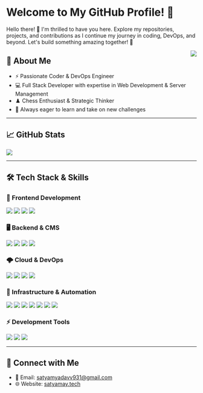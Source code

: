 # Welcome to My GitHub Profile! 🌟

Hello there! 👋 I'm thrilled to have you here. Explore my repositories, projects, and contributions as I continue my journey in coding, DevOps, and beyond. Let's build something amazing together! 🚀

<img align="right" src="https://profile-counter.glitch.me/ilearn-code/count.svg" />


## 🌟 About Me
- ⚡ Passionate Coder & DevOps Engineer  
- 💻 Full Stack Developer with expertise in Web Development & Server Management  
- ♟️ Chess Enthusiast & Strategic Thinker  
- 🌊 Always eager to learn and take on new challenges  

---

## 📈 GitHub Stats
<img align="center" src="http://github-readme-streak-stats.herokuapp.com?user=ilearn-code&theme=dark&date_format=M%20j%5B%2C%20Y%5D&background=0A0015&fire=00B1DD&ring=00C0DD&currStreakLabel=00C6DD">

---

## 🛠 Tech Stack & Skills

### 🚀 Frontend Development
<img src="https://img.shields.io/badge/html5-%23E34F26.svg?&style=for-the-badge&logo=html5&logoColor=white"> 
<img src="https://img.shields.io/badge/css3-%231572B6.svg?&style=for-the-badge&logo=css3&logoColor=white"> 
<img src="https://img.shields.io/badge/javascript-%23323330.svg?&style=for-the-badge&logo=javascript&logoColor=%23F7DF1E"> 
<img src="https://img.shields.io/badge/react-%2361DAFB.svg?&style=for-the-badge&logo=react&logoColor=white">

### 🖥 Backend & CMS
<img src="https://img.shields.io/badge/PHP-%777BB4.svg?&style=for-the-badge&logo=php&logoColor=white"> 
<img src="https://img.shields.io/badge/WordPress-%230075A8.svg?&style=for-the-badge&logo=wordpress&logoColor=white"/> 
<img src="https://img.shields.io/badge/Java-%23FF0000.svg?&style=for-the-badge&logo=java&logoColor=white"> 
<img src="https://img.shields.io/badge/SQL-%230075A8.svg?&style=for-the-badge&logo=sql&logoColor=white"/>

### 🌩 Cloud & DevOps
<img src="https://img.shields.io/badge/AWS-%23FF9900.svg?&style=for-the-badge&logo=amazon-aws&logoColor=white"> 
<img src="https://img.shields.io/badge/Azure-%230072C6.svg?&style=for-the-badge&logo=microsoft-azure&logoColor=white"> 
<img src="https://img.shields.io/badge/Digital%20Ocean-%230167ff.svg?&style=for-the-badge&logo=digitalocean&logoColor=white"> 
<img src="https://img.shields.io/badge/Cloudflare-%23F38020.svg?&style=for-the-badge&logo=cloudflare&logoColor=white">

### 🔧 Infrastructure & Automation
<img src="https://img.shields.io/badge/Nginx-%23009639.svg?&style=for-the-badge&logo=nginx&logoColor=white"> 
<img src="https://img.shields.io/badge/Apache-%23D22128.svg?&style=for-the-badge&logo=apache&logoColor=white"> 
<img src="https://img.shields.io/badge/Docker-%232496ED.svg?&style=for-the-badge&logo=docker&logoColor=white"> 
<img src="https://img.shields.io/badge/Kubernetes-%23326CE5.svg?&style=for-the-badge&logo=kubernetes&logoColor=white"> 
<img src="https://img.shields.io/badge/Bash-%234EAA25.svg?&style=for-the-badge&logo=gnubash&logoColor=white"> 
<img src="https://img.shields.io/badge/CI%2FCD-%23025E8C.svg?&style=for-the-badge&logo=gitlab&logoColor=white"> 
<img src="https://img.shields.io/badge/Linux-%23FCC624.svg?&style=for-the-badge&logo=linux&logoColor=black">

### ⚡ Development Tools
<img src="https://img.shields.io/badge/Git-%23F05033.svg?&style=for-the-badge&logo=git&logoColor=white"/> 
<img src="https://img.shields.io/badge/VS%20Code-%23007ACC.svg?&style=for-the-badge&logo=visual-studio-code&logoColor=white"> 
<img src="https://img.shields.io/badge/Linux-%23FCC624.svg?&style=for-the-badge&logo=linux&logoColor=black">

---

## 🤝 Connect with Me
- 📧 Email: satyamyadavv931@gmail.com  
- 🌐 Website: [satyamay.tech](https://satyamay.tech/)

